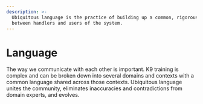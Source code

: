 ```yaml
---
description: >-
  Ubiquitous language is the practice of building up a common, rigorous language
  between handlers and users of the system.
---
```


# Language

The way we communicate with each other is important. K9 training is complex and can be broken down into several domains and contexts with a common language shared across those contexts. Ubiquitous language unites the community, eliminates inaccuracies and contradictions from domain experts, and evolves.

